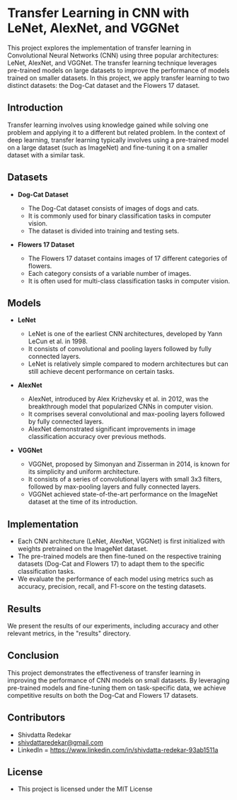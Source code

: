 # Transfer Learning in CNN with LeNet, AlexNet, and VGGNet

This project explores the implementation of transfer learning in Convolutional Neural Networks (CNN) using three popular architectures: LeNet, AlexNet, and VGGNet. The transfer learning technique leverages pre-trained models on large datasets to improve the performance of models trained on smaller datasets. In this project, we apply transfer learning to two distinct datasets: the Dog-Cat dataset and the Flowers 17 dataset.

## Introduction

Transfer learning involves using knowledge gained while solving one problem and applying it to a different but related problem. In the context of deep learning, transfer learning typically involves using a pre-trained model on a large dataset (such as ImageNet) and fine-tuning it on a smaller dataset with a similar task.

## Datasets

- **Dog-Cat Dataset**
  - The Dog-Cat dataset consists of images of dogs and cats.
  - It is commonly used for binary classification tasks in computer vision.
  - The dataset is divided into training and testing sets.

- **Flowers 17 Dataset**
  - The Flowers 17 dataset contains images of 17 different categories of flowers.
  - Each category consists of a variable number of images.
  - It is often used for multi-class classification tasks in computer vision.

## Models

- **LeNet**
  - LeNet is one of the earliest CNN architectures, developed by Yann LeCun et al. in 1998.
  - It consists of convolutional and pooling layers followed by fully connected layers.
  - LeNet is relatively simple compared to modern architectures but can still achieve decent performance on certain tasks.

- **AlexNet**
  - AlexNet, introduced by Alex Krizhevsky et al. in 2012, was the breakthrough model that popularized CNNs in computer vision.
  - It comprises several convolutional and max-pooling layers followed by fully connected layers.
  - AlexNet demonstrated significant improvements in image classification accuracy over previous methods.

- **VGGNet**
  - VGGNet, proposed by Simonyan and Zisserman in 2014, is known for its simplicity and uniform architecture.
  - It consists of a series of convolutional layers with small 3x3 filters, followed by max-pooling layers and fully connected layers.
  - VGGNet achieved state-of-the-art performance on the ImageNet dataset at the time of its introduction.

## Implementation

- Each CNN architecture (LeNet, AlexNet, VGGNet) is first initialized with weights pretrained on the ImageNet dataset.
- The pre-trained models are then fine-tuned on the respective training datasets (Dog-Cat and Flowers 17) to adapt them to the specific classification tasks.
- We evaluate the performance of each model using metrics such as accuracy, precision, recall, and F1-score on the testing datasets.

## Results
We present the results of our experiments, including accuracy and other relevant metrics, in the "results" directory.

## Conclusion
This project demonstrates the effectiveness of transfer learning in improving the performance of CNN models on small datasets. By leveraging pre-trained models and fine-tuning them on task-specific data, we achieve competitive results on both the Dog-Cat and Flowers 17 datasets.

## Contributors
  - Shivdatta Redekar
  - shivdattaredekar@gmail.com
  - LinkedIn = https://www.linkedin.com/in/shivdatta-redekar-93ab1511a

## License
  - This project is licensed under the MIT License

